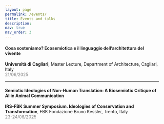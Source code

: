 ```yaml
---
layout: page
permalink: /events/
title: Events and talks
description: 
nav: true
nav_order: 3
---
```


#### Cosa sosteniamo? Ecosemiotica e il linguaggio dell’architettura del vivente
**Università di Cagliari**, Master Lecture, Department of Architecture, Cagliari, Italy  
<span style="color:gray;">21/06/2025</span>

---

#### Semiotic Ideologies of Non-Human Translation: A Biosemiotic Critique of AI in Animal Communication
**IRS-FBK Summer Symposium. Ideologies of Conservation and Transformation**, FBK Fondazione Bruno Kessler, Trento, Italy  
<span style="color:gray;">23-24/06/2025</span>

